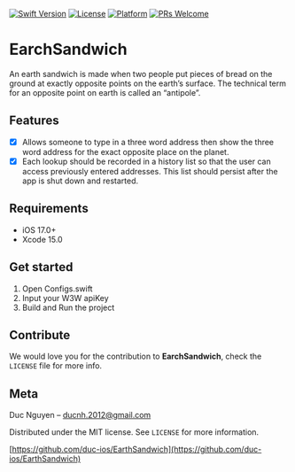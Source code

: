 [![Swift Version][swift-image]][swift-url]
[![License][license-image]][license-url]
[![Platform](https://img.shields.io/cocoapods/p/LFAlertController.svg?style=flat)](http://cocoapods.org/pods/LFAlertController)
[![PRs Welcome](https://img.shields.io/badge/PRs-welcome-brightgreen.svg?style=flat-square)](http://makeapullrequest.com)

# EarchSandwich

An earth sandwich is made when two people put pieces of bread on the ground at exactly opposite points on the earth’s surface. The technical term for an opposite point on earth is called an “antipole”.

## Features

- [x] Allows someone to type in a three word address then show the three word address for the exact opposite place on the planet.
- [x] Each lookup should be recorded in a history list so that the user can access previously entered addresses. This list should persist after the app is shut down and restarted.

## Requirements

- iOS 17.0+
- Xcode 15.0

## Get started

1. Open Configs.swift
2. Input your W3W apiKey
3. Build and Run the project

## Contribute

We would love you for the contribution to **EarchSandwich**, check the ``LICENSE`` file for more info.

## Meta

Duc Nguyen – ducnh.2012@gmail.com

Distributed under the MIT license. See ``LICENSE`` for more information.

[https://github.com/duc-ios/EarthSandwich](https://github.com/duc-ios/EarthSandwich)

[swift-image]:https://img.shields.io/badge/swift-5.10-orange.svg
[swift-url]: https://swift.org/
[license-image]: https://img.shields.io/badge/License-MIT-blue.svg
[license-url]: LICENSE
